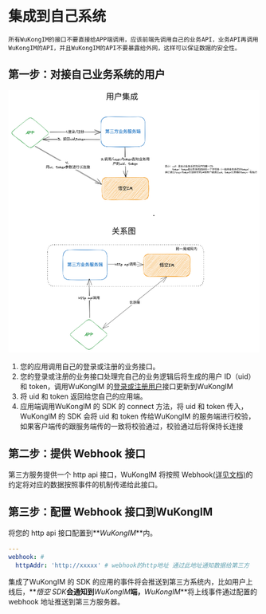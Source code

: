 # 集成到自己系统

`所有WuKongIM的接口不要直接给APP端调用，应该前端先调用自己的业务API，业务API再调用WuKongIM的API，并且WuKongIM的API不要暴露给外网，这样可以保证数据的安全性。`

## 第一步：对接自己业务系统的用户

![集成用户流程](./integration.png)

1. 您的应用调用自己的登录或注册的业务接口。
2. 您的登录或注册的业务接口处理完自己的业务逻辑后将生成的用户 ID（uid）和 token，调用WuKongIM 的[登录或注册用户](/api/user#注册用户)接口更新到WuKongIM
3. 将 uid 和 token 返回给您自己的应用端。
4. 应用端调用WuKongIM 的 SDK 的 connect 方法，将 uid 和 token 传入，WuKongIM 的 SDK 会将 uid 和 token 传给WuKongIM 的服务端进行校验，如果客户端传的跟服务端传的一致将校验通过，校验通过后将保持长连接

## 第二步：提供 Webhook 接口

第三方服务提供一个 http api 接口，WuKongIM 将按照 Webhook[(详见文档)](/api/webhook)的约定将对应的数据按照事件的机制传递给此接口。

## 第三步：配置 Webhook 接口到WuKongIM

将您的 http api 接口配置到**_WuKongIM_**内。

```yaml
---
webhook: #
  httpAddr: 'http://xxxxx' # webhook的http地址 通过此地址通知数据给第三方
```

集成了WuKongIM 的 SDK 的应用的事件将会推送到第三方系统内，比如用户上线后，**_悟空 SDK_**会通知到**_WuKongIM_**端，**_WuKongIM_**将上线事件通过配置的 webhook 地址推送到第三方服务器。
